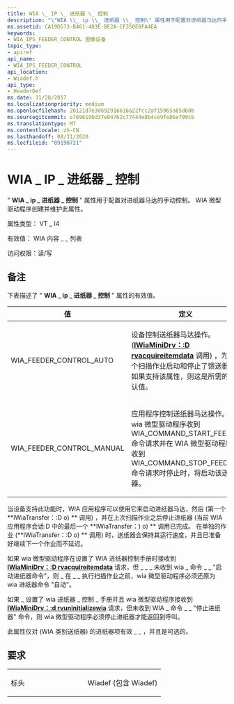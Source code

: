 ```yaml
---
title: WIA \_ IP \_ 进纸器 \_ 控制
description: "\"WIA \\_ ip \\_ 进纸器 \\_ 控制\" 属性用于配置对进纸器马达的手动控制。 WIA 微型驱动程序创建并维护此属性。"
ms.assetid: CA19D573-B461-4D3E-BE2A-CF350E0FA4EA
keywords:
- WIA_IPS_FEEDER_CONTROL 图像设备
topic_type:
- apiref
api_name:
- WIA_IPS_FEEDER_CONTROL
api_location:
- Wiadef.h
api_type:
- HeaderDef
ms.date: 11/28/2017
ms.localizationpriority: medium
ms.openlocfilehash: 20121d7e3d692916616a22fcc2af15965a85d60b
ms.sourcegitcommit: e769619bd37e04762c77444e8b4ce9fe86ef09cb
ms.translationtype: MT
ms.contentlocale: zh-CN
ms.lasthandoff: 08/31/2020
ms.locfileid: "89190721"
---
```

# <a name="wia_ips_feeder_control"></a>WIA \_ IP \_ 进纸器 \_ 控制


" **WIA \_ ip \_ 进纸器 \_ 控制** " 属性用于配置对进纸器马达的手动控制。 WIA 微型驱动程序创建并维护此属性。




属性类型： VT \_ I4

有效值： WIA 内容 \_ \_ 列表

访问权限：读/写

<a name="remarks"></a>备注
-------

下表描述了 " **WIA \_ ip \_ 进纸器 \_ 控制** " 属性的有效值。

<table>
<colgroup>
<col width="50%" />
<col width="50%" />
</colgroup>
<thead>
<tr class="header">
<th>值</th>
<th>定义</th>
</tr>
</thead>
<tbody>
<tr class="odd">
<td><p>WIA_FEEDER_CONTROL_AUTO</p></td>
<td><p>设备控制送纸器马达操作。  (<a href="https://docs.microsoft.com/windows-hardware/drivers/ddi/wiamindr_lh/nf-wiamindr_lh-iwiaminidrv-drvacquireitemdata" data-raw-source="[&lt;strong&gt;IWiaMiniDrv::drvAcquireItemData&lt;/strong&gt;](/windows-hardware/drivers/ddi/wiamindr_lh/nf-wiamindr_lh-iwiaminidrv-drvacquireitemdata)"><strong>IWiaMiniDrv：:D rvacquireitemdata</strong></a> 调用) ，为每个扫描作业启动和停止了馈送器。 如果支持该属性，则这是所需的默认值。</p></td>
</tr>
<tr class="even">
<td><p>WIA_FEEDER_CONTROL_MANUAL</p></td>
<td><p>应用程序控制送纸器马达操作。 当 wia 微型驱动程序收到 WIA_COMMAND_START_FEEDER 命令请求并在 WIA 微型驱动程序接收到 WIA_COMMAND_STOP_FEEDER 命令请求时停止时，将启动该送纸器。</p></td>
</tr>
</tbody>
</table>

 

当设备支持此功能时，WIA 应用程序可以使用它来启动进纸器马达，然后 (第一个 **IWiaTransfer：:D o) ** 调用) ，并在上次扫描作业之后停止进纸器 (当前 WIA 应用程序会话:D 中的最后一个 **IWiaTransfer：) o) ** 调用已完成。 在单独的作业 (**IWiaTransfer：:D o) ** 调用) 时，送纸器会保持其运行速度，并且已准备好继续下一个作业而不延迟。

如果 wia 微型驱动程序在设置了 WIA 进纸器控制手册时接收到 [**IWiaMiniDrv：:D rvacquireitemdata**](/windows-hardware/drivers/ddi/wiamindr_lh/nf-wiamindr_lh-iwiaminidrv-drvacquireitemdata) 请求，但 \_ \_ \_ 未收到 wia \_ 命令 \_ \_ "启动进纸器命令"，则 \_ 在 \_ \_ 执行扫描作业之前，wia 微型驱动程序必须还原为 wia 进纸器命令 "自动"。

如果 \_ 设置了 wia 进纸器 \_ 控制 \_ 手册并且 wia 微型驱动程序接收到 [**IWiaMiniDrv：:d rvuninitializewia**](/windows-hardware/drivers/ddi/wiamindr_lh/nf-wiamindr_lh-iwiaminidrv-drvuninitializewia) 请求，但未收到 WIA \_ 命令 \_ \_ "停止进纸器" 命令，则 wia 微型驱动程序必须停止进纸器才能返回到呼叫。

此属性仅对 (WIA 类别送纸器) 的进纸器项有效 \_ \_ ，并且是可选的。

<a name="requirements"></a>要求
------------

<table>
<colgroup>
<col width="50%" />
<col width="50%" />
</colgroup>
<tbody>
<tr class="odd">
<td><p>标头</p></td>
<td>Wiadef (包含 Wiadef) </td>
</tr>
</tbody>
</table>

 

